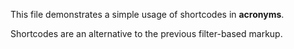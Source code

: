 This file demonstrates a simple usage of shortcodes in **acronyms**.

Shortcodes are an alternative to the previous filter-based markup.